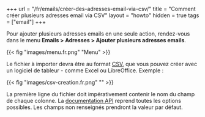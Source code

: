 +++
url = "/fr/emails/créer-des-adresses-email-via-csv/"
title = "Comment créer plusieurs adresses email via CSV"
layout = "howto"
hidden = true
tags = ["email"]
+++

Pour ajouter plusieurs adresses emails en une seule action, rendez-vous dans le menu **Emails > Adresses > Ajouter plusieurs adresses emails**.

{{< fig "images/menu.fr.png" "Menu" >}}

Le fichier à importer devra être au format [CSV](https://fr.wikipedia.org/wiki/Comma-separated_values), que vous pouvez créer avec un logiciel de tableur - comme Excel ou LibreOffice. Exemple :

{{< fig "images/csv-creation.fr.png" "" >}}

La première ligne du fichier doit impérativement contenir le nom du champ de chaque colonne. La [documentation API](https://api.alwaysdata.com/v1/mailbox/doc/) reprend toutes les options possibles. Les champs non renseignés prendront la valeur par défaut.
